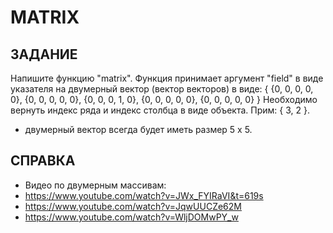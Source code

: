 # MATRIX

## ЗАДАНИЕ
Напишите функцию "matrix". Функция принимает аргумент "field" в виде указателя на двумерный вектор (вектор векторов) в виде:
{
 {0, 0, 0, 0, 0},
 {0, 0, 0, 0, 0},
 {0, 0, 0, 1, 0},
 {0, 0, 0, 0, 0},
 {0, 0, 0, 0, 0}
}
Необходимо вернуть индекс ряда и индекс столбца в виде объекта. Прим: { 3, 2 }.

- двумерный вектор всегда будет иметь размер 5 х 5.

## СПРАВКА
- Видео по двумерным массивам:
- https://www.youtube.com/watch?v=JWx_FYIRaVI&t=619s
- https://www.youtube.com/watch?v=JqwUUCZe62M
- https://www.youtube.com/watch?v=WljDOMwPY_w